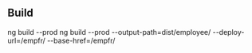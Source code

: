 ## Build
ng build --prod
ng build --prod --output-path=dist/employee/ --deploy-url=/empfr/ --base-href=/empfr/


